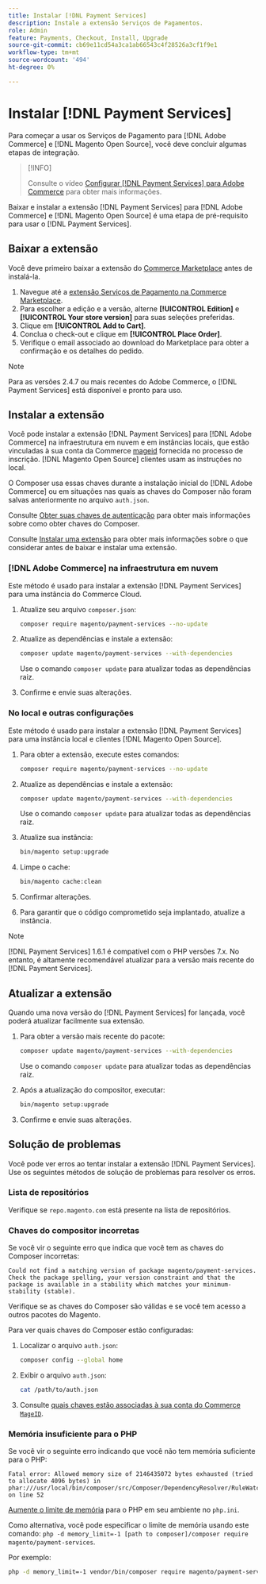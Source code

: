 ```yaml
---
title: Instalar [!DNL Payment Services]
description: Instale a extensão Serviços de Pagamentos.
role: Admin
feature: Payments, Checkout, Install, Upgrade
source-git-commit: cb69e11cd54a3ca1ab66543c4f28526a3cf1f9e1
workflow-type: tm+mt
source-wordcount: '494'
ht-degree: 0%

---
```


# Instalar [!DNL Payment Services]

Para começar a usar os Serviços de Pagamento para [!DNL Adobe Commerce] e [!DNL Magento Open Source], você deve concluir algumas etapas de integração.

>[!INFO]
>
> Consulte o vídeo [Configurar [!DNL Payment Services] para Adobe Commerce](https://experienceleague.adobe.com/en/docs/commerce-learn/tutorials/admin/adobe-commerce-services/configure-adobe-payment-services) para obter mais informações.

Baixar e instalar a extensão [!DNL Payment Services] para [!DNL Adobe Commerce] e [!DNL Magento Open Source] é uma etapa de pré-requisito para usar o [!DNL Payment Services].

## Baixar a extensão

Você deve primeiro baixar a extensão do [Commerce Marketplace](https://experienceleague.adobe.com/docs/commerce-admin/start/resources/commerce-marketplace.html) antes de instalá-la.

1. Navegue até a [extensão Serviços de Pagamento na Commerce Marketplace](https://commercemarketplace.adobe.com/magento-payment-services.html).
1. Para escolher a edição e a versão, alterne **[!UICONTROL Edition]** e **[!UICONTROL Your store version]** para suas seleções preferidas.
1. Clique em **[!UICONTROL Add to Cart]**.
1. Conclua o check-out e clique em **[!UICONTROL Place Order]**.
1. Verifique o email associado ao download do Marketplace para obter a confirmação e os detalhes do pedido.

>[!NOTE]
>
> Para as versões 2.4.7 ou mais recentes do Adobe Commerce, o [!DNL Payment Services] está disponível e pronto para uso.

## Instalar a extensão

Você pode instalar a extensão [!DNL Payment Services] para [!DNL Adobe Commerce] na infraestrutura em nuvem e em instâncias locais, que estão vinculadas à sua conta da Commerce [mageid](https://developer.adobe.com/commerce/marketplace/guides/sellers/profile-information/#access-keys) fornecida no processo de inscrição.
[!DNL Magento Open Source] clientes usam as instruções no local.

O Composer usa essas chaves durante a instalação inicial do [!DNL Adobe Commerce] ou em situações nas quais as chaves do Composer não foram salvas anteriormente no arquivo `auth.json`.

Consulte [Obter suas chaves de autenticação](https://experienceleague.adobe.com/en/docs/commerce-operations/installation-guide/prerequisites/authentication-keys) para obter mais informações sobre como obter chaves do Composer.

Consulte [Instalar uma extensão](https://experienceleague.adobe.com/en/docs/commerce-operations/installation-guide/tutorials/extensions) para obter mais informações sobre o que considerar antes de baixar e instalar uma extensão.

### [!DNL Adobe Commerce] na infraestrutura em nuvem

Este método é usado para instalar a extensão [!DNL Payment Services] para uma instância do Commerce Cloud.

1. Atualize seu arquivo `composer.json`:

   ```bash
   composer require magento/payment-services --no-update
   ```

1. Atualize as dependências e instale a extensão:

   ```bash
   composer update magento/payment-services --with-dependencies
   ```

   Use o comando `composer update` para atualizar todas as dependências raiz.

1. Confirme e envie suas alterações.

### No local e outras configurações

Este método é usado para instalar a extensão [!DNL Payment Services] para uma instância local e clientes [!DNL Magento Open Source].

1. Para obter a extensão, execute estes comandos:

   ```bash
   composer require magento/payment-services --no-update
   ```

1. Atualize as dependências e instale a extensão:

   ```bash
   composer update magento/payment-services --with-dependencies
   ```

   Use o comando `composer update` para atualizar todas as dependências raiz.

1. Atualize sua instância:

   ```bash
   bin/magento setup:upgrade
   ```

1. Limpe o cache:

   ```bash
   bin/magento cache:clean
   ```

1. Confirmar alterações.
1. Para garantir que o código comprometido seja implantado, atualize a instância.

>[!NOTE]
>
> [!DNL Payment Services] 1.6.1 é compatível com o PHP versões 7.x. No entanto, é altamente recomendável atualizar para a versão mais recente do [!DNL Payment Services].

## Atualizar a extensão

Quando uma nova versão do [!DNL Payment Services] for lançada, você poderá atualizar facilmente sua extensão.

1. Para obter a versão mais recente do pacote:

   ```bash
   composer update magento/payment-services --with-dependencies
   ```

   Use o comando `composer update` para atualizar todas as dependências raiz.

1. Após a atualização do compositor, executar:

   ```bash
   bin/magento setup:upgrade
   ```

1. Confirme e envie suas alterações.

## Solução de problemas

Você pode ver erros ao tentar instalar a extensão [!DNL Payment Services]. Use os seguintes métodos de solução de problemas para resolver os erros.

### Lista de repositórios

Verifique se `repo.magento.com` está presente na lista de repositórios.

### Chaves do compositor incorretas

Se você vir o seguinte erro que indica que você tem as chaves do Composer incorretas:

```
Could not find a matching version of package magento/payment-services. Check the package spelling, your version constraint and that the package is available in a stability which matches your minimum-stability (stable).
```

Verifique se as chaves do Composer são válidas e se você tem acesso a outros pacotes do Magento.

Para ver quais chaves do Composer estão configuradas:

1. Localizar o arquivo `auth.json`:

   ```bash
   composer config --global home
   ```

1. Exibir o arquivo `auth.json`:

   ```bash
   cat /path/to/auth.json
   ```

1. Consulte [quais chaves estão associadas à sua conta do Commerce `MageID`](https://experienceleague.adobe.com/en/docs/commerce-operations/installation-guide/prerequisites/authentication-keys).

### Memória insuficiente para o PHP

Se você vir o seguinte erro indicando que você não tem memória suficiente para o PHP:

```
Fatal error: Allowed memory size of 2146435072 bytes exhausted (tried to allocate 4096 bytes) in phar:///usr/local/bin/composer/src/Composer/DependencyResolver/RuleWatchGraph.php on line 52
```

[Aumente o limite de memória](https://experienceleague.adobe.com/en/docs/commerce-cloud-service/user-guide/configure/app/php-settings#increase-php-memory-limit) para o PHP em seu ambiente no `php.ini`.

Como alternativa, você pode especificar o limite de memória usando este comando: `php -d memory_limit=-1 [path to composer]/composer require magento/payment-services`.

Por exemplo:

```bash
php -d memory_limit=-1 vendor/bin/composer require magento/payment-services
```
